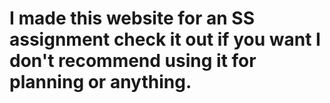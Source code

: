 # I made this website for an SS assignment check it out if you want I don't recommend using it for planning or anything. 

